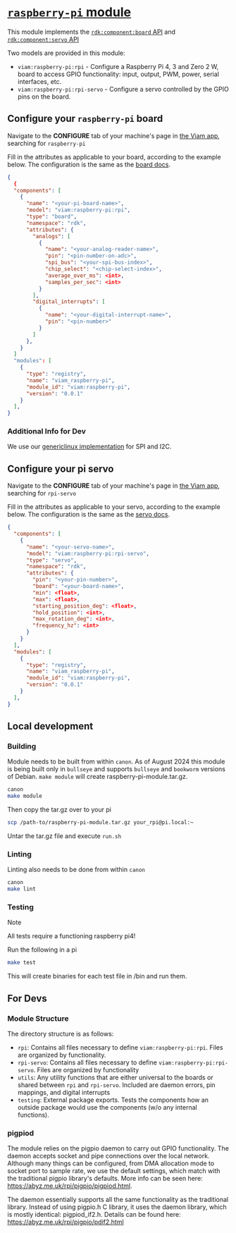 # [`raspberry-pi` module](https://app.viam.com/module/viam/raspberry-pi)

This module implements the [`rdk:component:board` API](https://docs.viam.com/components/board/) and [`rdk:component:servo` API](https://docs.viam.com/components/servo/)

Two models are provided in this module:
* `viam:raspberry-pi:rpi` - Configure a Raspberry Pi 4, 3 and Zero 2 W,  board to access GPIO functionality: input, output, PWM, power, serial interfaces, etc.
* `viam:raspberry-pi:rpi-servo` - Configure a servo controlled by the GPIO pins on the board.

## Configure your `raspberry-pi` board

Navigate to the **CONFIGURE** tab of your machine's page in [the Viam app](https://app.viam.com), searching for `raspberry-pi`

Fill in the attributes as applicable to your board, according to the example below. The configuration is the same as the [board docs](https://docs.viam.com/components/board/pi/).

```json
{
  {
  "components": [
    {
      "name": "<your-pi-board-name>",
      "model": "viam:raspberry-pi:rpi",
      "type": "board",
      "namespace": "rdk",
      "attributes": {
        "analogs": [
          {
            "name": "<your-analog-reader-name>",
            "pin": "<pin-number-on-adc>",
            "spi_bus": "<your-spi-bus-index>",
            "chip_select": "<chip-select-index>",
            "average_over_ms": <int>,
            "samples_per_sec": <int>
          }
        ],
        "digital_interrupts": [
          {
            "name": "<your-digital-interrupt-name>",
            "pin": "<pin-number>"
          }
        ]
      },
    }
  ]
  "modules": [
    {
      "type": "registry",
      "name": "viam_raspberry-pi",
      "module_id": "viam:raspberry-pi",
      "version": "0.0.1"
    }
  ],
}
```
### Additional Info for Dev
We use our [genericlinux implementation](https://github.com/viamrobotics/rdk/tree/main/components/board/genericlinux) for SPI and I2C. 

## Configure your pi servo
Navigate to the **CONFIGURE** tab of your machine's page in [the Viam app](https://app.viam.com), searching for `rpi-servo`

Fill in the attributes as applicable to your servo, according to the example below. The configuration is the same as the [servo docs](hhttps://docs.viam.com/components/servo/pi/).

```json
{
  "components": [
    {
      "name": "<your-servo-name>",
      "model": "viam:raspberry-pi:rpi-servo",
      "type": "servo",
      "namespace": "rdk",
      "attributes": {
        "pin": "<your-pin-number>",
        "board": "<your-board-name>",
        "min": <float>,
        "max": <float>,
        "starting_position_deg": <float>,
        "hold_position": <int>,
        "max_rotation_deg": <int>,
        "frequency_hz": <int>
      }
    }
  ],
  "modules": [
    {
      "type": "registry",
      "name": "viam_raspberry-pi",
      "module_id": "viam:raspberry-pi",
      "version": "0.0.1"
    }
  ],
}
```

## Local development

### Building 
Module needs to be built from within `canon`. As of August 2024 this module is being built only in `bullseye` and supports `bullseye` and `bookworm` versions of Debian. 
`make module` will create raspberry-pi-module.tar.gz.
```bash
canon 
make module
```
Then copy the tar.gz over to your pi 
```bash 
scp /path-to/raspberry-pi-module.tar.gz your_rpi@pi.local:~
```
Untar the tar.gz file and execute `run.sh`

### Linting 
Linting also needs to be done from within `canon` 
```bash
canon 
make lint
```
### Testing 
> [!NOTE]
>All tests require a functioning raspberry pi4!

Run the following in a pi
```bash
make test
```
This will create binaries for each test file in /bin and run them.

## For Devs
### Module Structure
The directory structure is as follows:
- `rpi`: Contains all files necessary to define `viam:raspberry-pi:rpi`. Files are organized by functionality.
- `rpi-servo`: Contains all files necessary to define `viam:raspberry-pi:rpi-servo`. Files are organized by functionality
- `utils`: Any utility functions that are either universal to the boards or shared between `rpi` and `rpi-servo`. Included are daemon errors, pin mappings, and digital interrupts
- `testing`: External package exports. Tests the components how an outside package would use the components (w/o any internal functions).

### pigpiod
The module relies on the pigpio daemon to carry out GPIO functionality. The daemon accepts socket and pipe connections over the local network. Although many things can be configured, from DMA allocation mode to socket port to sample rate, we use the default settings, which match with the traditional pigpio library's defaults. More info can be seen here: https://abyz.me.uk/rpi/pigpio/pigpiod.html.

The daemon essentially supports all the same functionality as the traditional library. Instead of using pigpio.h C library, it uses the daemon library, which is mostly identical: pigpiod_if2.h. Details can be found here: https://abyz.me.uk/rpi/pigpio/pdif2.html
